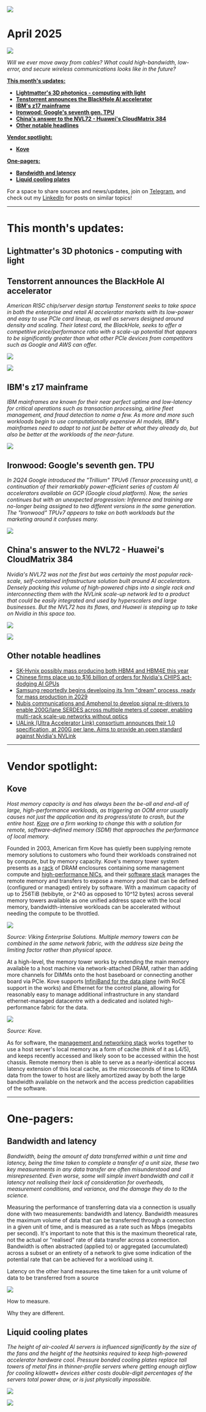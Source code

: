 [![](https://raw.githubusercontent.com/FistOfHit/SixRackUnits/refs/heads/main/assets/header.png)](https://sixrackunits.substack.com)

# April 2025

![](https://raw.githubusercontent.com/FistOfHit/SixRackUnits/refs/heads/main/newsletters/2025/april_2025/images/title.jpeg)

*Will we ever move away from cables? What could high-bandwidth, low-error, and secure wireless communications looks like in the future?*

[**This month's updates:**](#this-months-updates)
  - [**Lightmatter's 3D photonics - computing with light**](#lightmatters-3d-photonics---computing-with-light)
  - [**Tenstorrent announces the BlackHole AI accelerator**](#tenstorrent-announces-the-blackhole-ai-accelerator)
  - [**IBM's z17 mainframe**](#ibms-z17-mainframe)
  - [**Ironwood: Google's seventh gen. TPU**](#ironwood-googles-seventh-gen-tpu)
  - [**China's answer to the NVL72 - Huawei's CloudMatrix 384**](#chinas-answer-to-the-nvl72---huaweis-cloudmatrix-384)
  - [**Other notable headlines**](#other-notable-headlines)

[**Vendor spotlight:**](#vendor-spotlight)
  - [**Kove**](#kove)

[**One-pagers:**](#one-pagers)
  - [**Bandwidth and latency**](#bandwidth-and-latency)
  - [**Liquid cooling plates**](#liquid-cooling-plates)

For a space to share sources and news/updates, join on <a href="https://t.me/aihpc_infra_fans">Telegram</a>, and check out my <a href="https://www.linkedin.com/in/hitesh-kumar58">LinkedIn</a> for posts on similar topics!

---

# This month's updates:

## Lightmatter's 3D photonics - computing with light

## Tenstorrent announces the BlackHole AI accelerator

*American RISC chip/server design startup Tenstorrent seeks to take space in both the enterprise and retail AI accelerator markets with its low-power and easy to use PCIe card lineup, as well as servers designed around density and scaling. Their latest card, the BlackHole, seeks to offer a competitive price/performance ratio with a scale-up potential that appears to be significantly greater than what other PCIe devices from competitors such as Google and AWS can offer.*

![](https://raw.githubusercontent.com/FistOfHit/SixRackUnits/refs/heads/main/newsletters/2025/april_2025/images/tenstorrent_blackhole.png)

![](https://raw.githubusercontent.com/FistOfHit/SixRackUnits/refs/heads/main/newsletters/2025/april_2025/images/tenstorrent_galaxy.png)

## IBM's z17 mainframe

*IBM mainframes are known for their near perfect uptime and low-latency for critical operations such as transaction processing, airline fleet management, and fraud detection to name a few. As more and more such workloads begin to use computationally expensive AI models, IBM's mainframes need to adapt to not just be better at what they already do, but also be better at the workloads of the near-future.*

![](https://raw.githubusercontent.com/FistOfHit/SixRackUnits/refs/heads/main/newsletters/2025/april_2025/images/ibm_z17.png)

## Ironwood: Google's seventh gen. TPU

*In 2Q24 Google introduced the "Trillium" TPUv6 (Tensor processing unit), a continuation of their remarkably power-efficient series of custom AI accelerators available on GCP (Google cloud platform). Now, the series continues but with an unexpected progression: Inference and training are no-longer being assigned to two different versions in the same generation. The "Ironwood" TPUv7 appears to take on both workloads but the marketing around it confuses many.*

![](https://raw.githubusercontent.com/FistOfHit/SixRackUnits/refs/heads/main/newsletters/2025/april_2025/images/tpuv7.png)

## China's answer to the NVL72 - Huawei's CloudMatrix 384

*Nvidia's NVL72 was not the first but was certainly the most popular rack-scale, self-contained infrastructure solution built around AI accelerators. Densely packing this volume of high-powered chips into a single rack and interconnecting them with the NVLink scale-up network led to a product that could be easily integrated and used by hyperscalers and large businesses. But the NVL72 has its flaws, and Huawei is stepping up to take on Nvidia in this space too.*

![](https://raw.githubusercontent.com/FistOfHit/SixRackUnits/refs/heads/main/newsletters/2025/april_2025/images/cloudmatrix384_picture.jpeg)

![](https://raw.githubusercontent.com/FistOfHit/SixRackUnits/refs/heads/main/newsletters/2025/april_2025/images/cloudmatrix384_diagram.png)

## Other notable headlines

* [SK-Hynix possibly mass producing both HBM4 and HBM4E this year](https://www.tweaktown.com/news/104464/sk-hynix-confirms-both-hbm4-and-hbm4e-memory-are-coming-this-year-for-next-gen-ai-gpus/index.html)
* [Chinese firms place up to $16 billion of orders for Nvidia's CHIPS act-dodging AI GPUs](https://www.reuters.com/technology/chinese-firms-place-16-billion-order-new-nvidia-chips-information-reports-2025-04-02/)
* [Samsung reportedly begins developing its 1nm "dream" process, ready for mass production in 2029](https://www.trendforce.com/news/2025/04/10/news-samsung-reportedly-begins-1nm-process-development-targets-2029-mass-production/)
* [Nubis communications and Amphenol to develop signal re-drivers to enable 200G/lane SERDES across multiple meters of copper, enabling multi-rack scale-up networks without optics](https://www.businesswire.com/news/home/20250326861856/en/CORRECTING-and-REPLACING-Nubis-Extends-Linear-Paradigm-from-Optics-to-Copper-with-Breakthrough-Nitro-Linear-Redriver-Solution-Enabling-4-Meter-Reach-for-200Gbps-per-Lane-Copper-Cables-in-AI-Scale-Up-Networks)
* [UALink (Ultra Accelerator Link) consortium announces their 1.0 specification, at 200G per lane. Aims to provide an open standard against Nvidia's NVLink](https://ualinkconsortium.org/)
---

# Vendor spotlight:

## Kove

*Host memory capacity is and has always been the be-all and end-all of large, high-performance workloads, as triggering an OOM error usually causes not just the application and its progress/state to crash, but the entire host. [Kove](https://kove.com/) are a firm working to change this with a solution for remote, software-defined memory (SDM) that approaches the performance of local memory.*

Founded in 2003, American firm Kove has quietly been supplying remote memory solutions to customers who found their workloads constrained not by compute, but by memory capacity. Kove's memory tower system presents as a [rack](https://kove.com/products/kovesdm-memory-tower/) of DRAM enclosures containing some management compute and [high-performance NICs](https://arstechnica.com/sponsored/kove-tackles-the-last-software-defined-technology-memory/), and their [software stack](https://kove.com/products/kovesdm-software/) manages the remote memory and transfers to expose a memory pool that can be defined (configured or managed) entirely by software. With a maximum capacity of up to 256TiB (tebibyte, or 2^40 as opposed to 10^12 bytes) across several memory towers available as one unified address space with the local memory, bandwidth-intensive workloads can be accelerated without needing the compute to be throttled.

![](https://raw.githubusercontent.com/FistOfHit/SixRackUnits/refs/heads/main/newsletters/2025/april_2025/images/kove_towers.png)

*Source: Viking Enterprise Solutions. Multiple memory towers can be combined in the same network fabric, with the address size being the limiting factor rather than physical space.*

At a high-level, the memory tower works by extending the main memory available to a host machine via network-attached DRAM, rather than adding more channels for DIMMs onto the host baseboard or connecting another board via PCIe. Kove supports [InfiniBand for the data plane](https://www.vikingenterprisesolutions.com/kovesdm-memory-tower/) (with RoCE support in the works) and Ethernet for the control plane, allowing for reasonably easy to manage additional infrastructure in any standard ethernet-managed datacentre with a dedicated and isolated high-performance fabric for the data.

![](https://raw.githubusercontent.com/FistOfHit/SixRackUnits/refs/heads/main/newsletters/2025/april_2025/images/kove_specs.png)

*Source: Kove.*

As for software, the [management and networking stack](https://kove.com/products/kovesdm-software/) works together to use a host server's local memory as a form of cache (think of it as L4/5), and keeps recently accessed and likely soon to be accessed within the host chassis. Remote memory then is able to serve as a nearly-identical access latency extension of this local cache, as the microseconds of time to RDMA data from the tower to host are likely amortized away by both the large bandwidth available on the network and the access prediction capabilities of the software.

---

# One-pagers:

## Bandwidth and latency

*Bandwidth, being the amount of data transferred within a unit time and latency, being the time taken to complete a transfer of a unit size, these two key measurements in any data transfer are often misunderstood and misrepresented. Even worse, some will simple invert bandwidth and call it latency not realising their lack of consideration for overheads, measurement conditions, and variance, and the damage they do to the science.*

Measuring the performance of transferring data via a connection is usually done with two measurements: bandwidth and latency. Bandwidth measures the maximum volume of data that can be transferred through a connection in a given unit of time, and is measured as a rate such as Mbps (megabits per second). It's important to note that this is the maximum theoretical rate, not the actual or "realised" rate of data transfer across a connection. Bandwidth is often abstracted (applied to) or aggregated (accumulated) across a subset or an entirety of a network to give some indication of the potential rate that can be achieved for a workload using it. 

Latency on the other hand measures the time taken for a unit volume of data to be transferred from a source 

![](https://raw.githubusercontent.com/FistOfHit/SixRackUnits/refs/heads/main/newsletters/2025/april_2025/images/bandwidth_latency.png)

How to measure.

Why they are different. 

## Liquid cooling plates

*The height of air-cooled AI servers is influenced significantly by the size of the fans and the height of the heatsinks required to keep high-powered accelerator hardware cool. Pressure bonded cooling plates replace tall towers of metal fins in thinner-profile servers where getting enough airflow for cooling kilowatt+ devices either costs double-digit percentages of the servers total power draw, or is just physically impossible.*

![](https://raw.githubusercontent.com/FistOfHit/SixRackUnits/refs/heads/main/newsletters/2025/april_2025/images/coolit_plate.png)

[![](https://raw.githubusercontent.com/FistOfHit/SixRackUnits/refs/heads/main/assets/logo.png)](https://sixrackunits.substack.com)